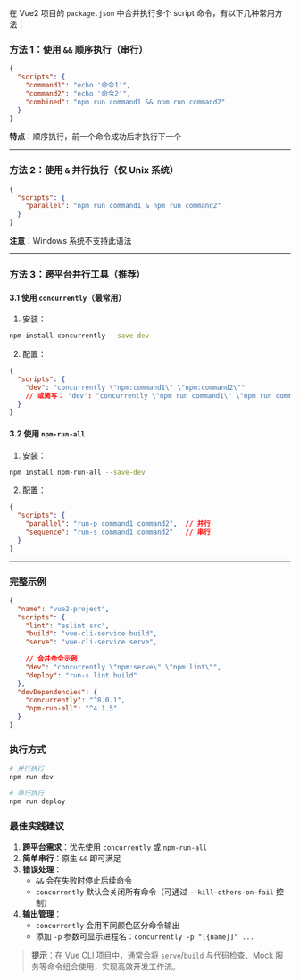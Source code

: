 在 Vue2 项目的 `package.json` 中合并执行多个 script 命令，有以下几种常用方法：

### 方法 1：使用 `&&` 顺序执行（串行）
```json
{
  "scripts": {
    "command1": "echo '命令1'",
    "command2": "echo '命令2'",
    "combined": "npm run command1 && npm run command2"
  }
}
```
**特点**：顺序执行，前一个命令成功后才执行下一个

---

### 方法 2：使用 `&` 并行执行（仅 Unix 系统）
```json
{
  "scripts": {
    "parallel": "npm run command1 & npm run command2"
  }
}
```
**注意**：Windows 系统不支持此语法

---

### 方法 3：跨平台并行工具（推荐）
#### 3.1 使用 `concurrently`（最常用）
1. 安装：
```bash
npm install concurrently --save-dev
```

2. 配置：
```json
{
  "scripts": {
    "dev": "concurrently \"npm:command1\" \"npm:command2\""
    // 或简写： "dev": "concurrently \"npm run command1\" \"npm run command2\""
  }
}
```

#### 3.2 使用 `npm-run-all`
1. 安装：
```bash
npm install npm-run-all --save-dev
```

2. 配置：
```json
{
  "scripts": {
    "parallel": "run-p command1 command2",  // 并行
    "sequence": "run-s command1 command2"   // 串行
  }
}
```

---

### 完整示例
```json
{
  "name": "vue2-project",
  "scripts": {
    "lint": "eslint src",
    "build": "vue-cli-service build",
    "serve": "vue-cli-service serve",
    
    // 合并命令示例
    "dev": "concurrently \"npm:serve\" \"npm:lint\"",
    "deploy": "run-s lint build"
  },
  "devDependencies": {
    "concurrently": "^8.0.1",
    "npm-run-all": "^4.1.5"
  }
}
```

### 执行方式
```bash
# 并行执行
npm run dev

# 串行执行
npm run deploy
```

### 最佳实践建议
1. **跨平台需求**：优先使用 `concurrently` 或 `npm-run-all`
2. **简单串行**：原生 `&&` 即可满足
3. **错误处理**：
   - `&&` 会在失败时停止后续命令
   - `concurrently` 默认会关闭所有命令（可通过 `--kill-others-on-fail` 控制）
4. **输出管理**：
   - `concurrently` 会用不同颜色区分命令输出
   - 添加 `-p` 参数可显示进程名：`concurrently -p "[{name}]" ...`

> **提示**：在 Vue CLI 项目中，通常会将 `serve`/`build` 与代码检查、Mock 服务等命令组合使用，实现高效开发工作流。